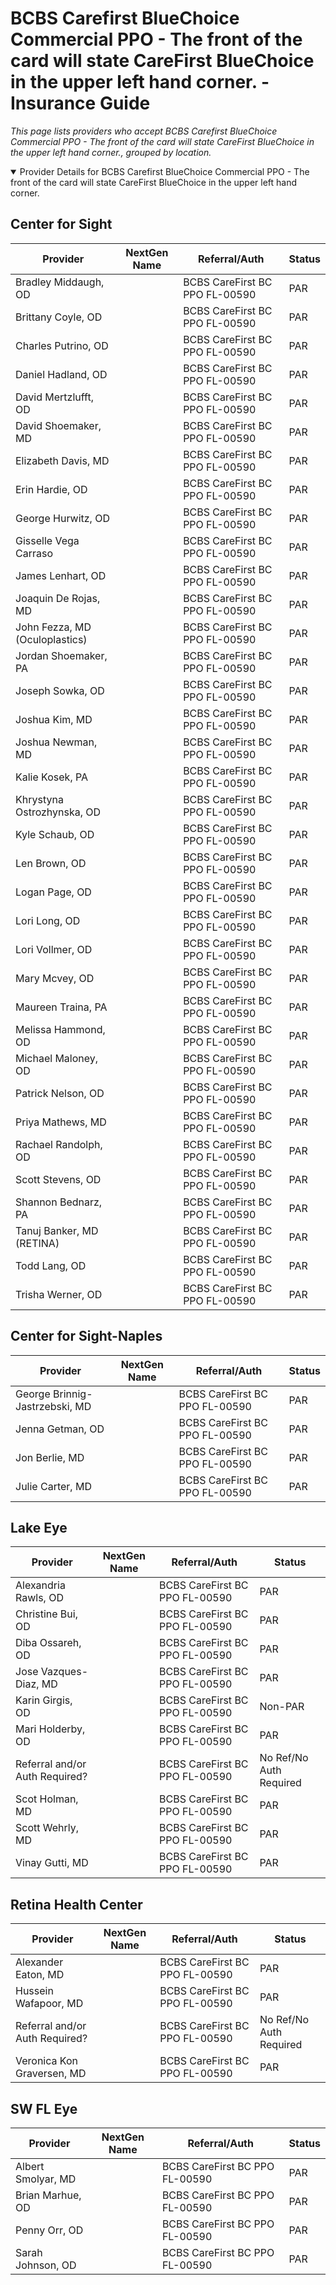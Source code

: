 # BCBS Carefirst BlueChoice Commercial PPO - The front of the card will state CareFirst BlueChoice in the upper left hand corner. - Insurance Guide

*This page lists providers who accept BCBS Carefirst BlueChoice Commercial PPO - The front of the card will state CareFirst BlueChoice in the upper left hand corner., grouped by location.*

<details open><summary>Provider Details for BCBS Carefirst BlueChoice Commercial PPO - The front of the card will state CareFirst BlueChoice in the upper left hand corner.</summary>

## Center for Sight

| Provider | NextGen Name | Referral/Auth | Status |
|----------|-------------|--------------|--------|
| Bradley Middaugh, OD |  | BCBS CareFirst BC PPO FL-00590 | PAR |
| Brittany Coyle, OD |  | BCBS CareFirst BC PPO FL-00590 | PAR |
| Charles Putrino, OD |  | BCBS CareFirst BC PPO FL-00590 | PAR |
| Daniel Hadland, OD |  | BCBS CareFirst BC PPO FL-00590 | PAR |
| David Mertzlufft, OD |  | BCBS CareFirst BC PPO FL-00590 | PAR |
| David Shoemaker, MD |  | BCBS CareFirst BC PPO FL-00590 | PAR |
| Elizabeth Davis, MD |  | BCBS CareFirst BC PPO FL-00590 | PAR |
| Erin Hardie, OD |  | BCBS CareFirst BC PPO FL-00590 | PAR |
| George Hurwitz, OD |  | BCBS CareFirst BC PPO FL-00590 | PAR |
| Gisselle Vega Carraso |  | BCBS CareFirst BC PPO FL-00590 | PAR |
| James Lenhart, OD |  | BCBS CareFirst BC PPO FL-00590 | PAR |
| Joaquin De Rojas, MD |  | BCBS CareFirst BC PPO FL-00590 | PAR |
| John Fezza, MD (Oculoplastics) |  | BCBS CareFirst BC PPO FL-00590 | PAR |
| Jordan Shoemaker, PA |  | BCBS CareFirst BC PPO FL-00590 | PAR |
| Joseph Sowka, OD |  | BCBS CareFirst BC PPO FL-00590 | PAR |
| Joshua Kim, MD |  | BCBS CareFirst BC PPO FL-00590 | PAR |
| Joshua Newman, MD |  | BCBS CareFirst BC PPO FL-00590 | PAR |
| Kalie Kosek, PA |  | BCBS CareFirst BC PPO FL-00590 | PAR |
| Khrystyna Ostrozhynska, OD |  | BCBS CareFirst BC PPO FL-00590 | PAR |
| Kyle Schaub, OD |  | BCBS CareFirst BC PPO FL-00590 | PAR |
| Len Brown, OD |  | BCBS CareFirst BC PPO FL-00590 | PAR |
| Logan Page, OD |  | BCBS CareFirst BC PPO FL-00590 | PAR |
| Lori Long, OD |  | BCBS CareFirst BC PPO FL-00590 | PAR |
| Lori Vollmer, OD |  | BCBS CareFirst BC PPO FL-00590 | PAR |
| Mary Mcvey, OD |  | BCBS CareFirst BC PPO FL-00590 | PAR |
| Maureen Traina, PA |  | BCBS CareFirst BC PPO FL-00590 | PAR |
| Melissa Hammond, OD |  | BCBS CareFirst BC PPO FL-00590 | PAR |
| Michael Maloney, OD |  | BCBS CareFirst BC PPO FL-00590 | PAR |
| Patrick Nelson, OD |  | BCBS CareFirst BC PPO FL-00590 | PAR |
| Priya Mathews, MD |  | BCBS CareFirst BC PPO FL-00590 | PAR |
| Rachael Randolph, OD |  | BCBS CareFirst BC PPO FL-00590 | PAR |
| Scott Stevens, OD |  | BCBS CareFirst BC PPO FL-00590 | PAR |
| Shannon Bednarz, PA |  | BCBS CareFirst BC PPO FL-00590 | PAR |
| Tanuj Banker, MD (RETINA) |  | BCBS CareFirst BC PPO FL-00590 | PAR |
| Todd Lang, OD |  | BCBS CareFirst BC PPO FL-00590 | PAR |
| Trisha Werner, OD |  | BCBS CareFirst BC PPO FL-00590 | PAR |

## Center for Sight-Naples

| Provider | NextGen Name | Referral/Auth | Status |
|----------|-------------|--------------|--------|
| George Brinnig-Jastrzebski, MD |  | BCBS CareFirst BC PPO FL-00590 | PAR |
| Jenna Getman, OD |  | BCBS CareFirst BC PPO FL-00590 | PAR |
| Jon Berlie, MD |  | BCBS CareFirst BC PPO FL-00590 | PAR |
| Julie Carter, MD |  | BCBS CareFirst BC PPO FL-00590 | PAR |

## Lake Eye 

| Provider | NextGen Name | Referral/Auth | Status |
|----------|-------------|--------------|--------|
| Alexandria Rawls, OD |  | BCBS CareFirst BC PPO FL-00590 | PAR |
| Christine Bui, OD |  | BCBS CareFirst BC PPO FL-00590 | PAR |
| Diba Ossareh, OD |  | BCBS CareFirst BC PPO FL-00590 | PAR |
| Jose Vazques-Diaz, MD |  | BCBS CareFirst BC PPO FL-00590 | PAR |
| Karin Girgis, OD |  | BCBS CareFirst BC PPO FL-00590 | Non-PAR |
| Mari Holderby, OD |  | BCBS CareFirst BC PPO FL-00590 | PAR |
| Referral and/or Auth Required? |  | BCBS CareFirst BC PPO FL-00590 | No Ref/No Auth Required |
| Scot Holman, MD |  | BCBS CareFirst BC PPO FL-00590 | PAR |
| Scott Wehrly, MD |  | BCBS CareFirst BC PPO FL-00590 | PAR |
| Vinay Gutti, MD |  | BCBS CareFirst BC PPO FL-00590 | PAR |

## Retina Health Center

| Provider | NextGen Name | Referral/Auth | Status |
|----------|-------------|--------------|--------|
| Alexander Eaton, MD |  | BCBS CareFirst BC PPO FL-00590 | PAR |
| Hussein Wafapoor, MD |  | BCBS CareFirst BC PPO FL-00590 | PAR |
| Referral and/or Auth Required? |  | BCBS CareFirst BC PPO FL-00590 | No Ref/No Auth Required |
| Veronica Kon Graversen, MD |  | BCBS CareFirst BC PPO FL-00590 | PAR |

## SW FL Eye

| Provider | NextGen Name | Referral/Auth | Status |
|----------|-------------|--------------|--------|
| Albert Smolyar, MD |  | BCBS CareFirst BC PPO FL-00590 | PAR |
| Brian Marhue, OD |  | BCBS CareFirst BC PPO FL-00590 | PAR |
| Penny Orr, OD |  | BCBS CareFirst BC PPO FL-00590 | PAR |
| Sarah Johnson, OD |  | BCBS CareFirst BC PPO FL-00590 | PAR |

</details>

